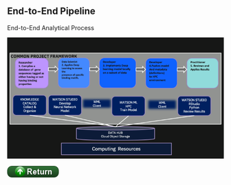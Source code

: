 ## End-to-End Pipeline 

End-to-End Analytical Process

![png](./images/CommonProjectFramework.png)


[![return](../buttons/return.png)](../README.md#Pipeline)
